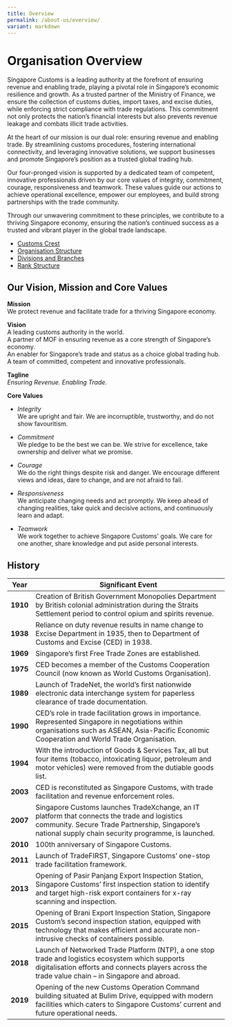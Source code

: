 ```yaml
---
title: Overview
permalink: /about-us/overview/
variant: markdown
---
```

# Organisation Overview
Singapore Customs is a leading authority at the forefront of ensuring revenue and enabling trade, playing a pivotal role in Singapore’s economic resilience and growth. As a trusted partner of the Ministry of Finance, we ensure the collection of customs duties, import taxes, and excise duties, while enforcing strict compliance with trade regulations. This commitment not only protects the nation’s financial interests but also prevents revenue leakage and combats illicit trade activities.

At the heart of our mission is our dual role: ensuring revenue and enabling trade. By streamlining customs procedures, fostering international connectivity, and leveraging innovative solutions, we support businesses and promote Singapore’s position as a trusted global trading hub.

Our four-pronged vision is supported by a dedicated team of competent, innovative professionals driven by our core values of integrity, commitment, courage, responsiveness and teamwork. These values guide our actions to achieve operational excellence, empower our employees, and build strong partnerships with the trade community.

Through our unwavering commitment to these principles, we contribute to a thriving Singapore economy, ensuring the nation’s continued success as a trusted and vibrant player in the global trade landscape.

-   [Customs Crest](/about-us/organisation-overview/customs-crest)
-   [Organisation Structure](/about-us/organisation-overview/organisation-structure)
-   [Divisions and Branches](/about-us/organisation-overview/division-and-structure)
-   [Rank Structure](/about-us/organisation-overview/rank-structure)

## Our Vision, Mission and Core Values

**Mission**<br>
We protect revenue and facilitate trade for a thriving Singapore economy.

**Vision** <br>
A leading customs authority in the world.<br>
A partner of MOF in ensuring revenue as a core strength of Singapore’s economy.<br>
An enabler for Singapore’s trade and status as a choice global trading hub.<br>
A team of committed, competent and innovative professionals.

**Tagline**<br>
*Ensuring Revenue. Enabling Trade.*

**Core Values**

-   *Integrity* <br> We are upright and fair. We are incorruptible, trustworthy, and do not show favouritism.
    
-   *Commitment* <br>We pledge to be the best we can be. We strive for excellence, take ownership and deliver what we promise.

-   *Courage*<br> We do the right things despite risk and danger. We encourage different views and ideas, dare to change, and are not afraid to fail.
    
-   *Responsiveness* <br>We anticipate changing needs and act promptly. We keep ahead of changing realities, take quick and decisive actions, and continuously learn and adapt.
    
-   *Teamwork* <br>We work together to achieve Singapore Customs' goals. We care for one another, share knowledge and put aside personal interests.

## History 

|Year    |Significant Event                                                                                                                                                                                      |
|--------|-------------------------------------------------------------------------------------------------------------------------------------------------------------------------------------------------------|
|**1910**| Creation of British Government Monopolies Department by British colonial administration during the Straits Settlement period to control opium and spirits revenue.                                    |
|**1938**| Reliance on duty revenue results in name change to Excise Department in 1935, then to Department of Customs and Excise (CED) in 1938.                                                                 |
|**1969**| Singapore’s first Free Trade Zones are established.                                                                                                                                                   |
|**1975**| CED becomes a member of the Customs Cooperation Council (now known as World Customs Organisation).                                                                                                    |
|**1989**| Launch of TradeNet, the world’s first nationwide electronic data interchange system for paperless clearance of trade documentation.                                                                   |
|**1990**| CED’s role in trade facilitation grows in importance. Represented Singapore in negotiations within organisations such as ASEAN, Asia-Pacific Economic Cooperation and World Trade Organisation.       |
|**1994**| With the introduction of Goods &amp; Services Tax, all but four items (tobacco, intoxicating liquor, petroleum and motor vehicles) were removed from the dutiable goods list.                             |
|**2003**| CED is reconstituted as Singapore Customs, with trade facilitation and revenue enforcement roles.                                                                                                     |
|**2007**| Singapore Customs launches TradeXchange, an IT platform that connects the trade and logistics community. Secure Trade Partnership, Singapore’s national supply chain security programme, is launched. |
|**2010**| 100th anniversary of Singapore Customs.                                                                                                                                                               |
|**2011**| 	Launch of TradeFIRST, Singapore Customs’ one-stop trade facilitation framework.                                                                                                                                                              |
|**2013**| Opening of Pasir Panjang Export Inspection Station, Singapore Customs’ first inspection station to identify and target high-risk export containers for x-ray scanning and inspection.                                                                                                                                                             |
|**2015**| Opening of Brani Export Inspection Station, Singapore Custom’s second inspection station, equipped with technology that makes efficient and accurate non-intrusive checks of containers possible.                                                                                                                                                              |
|**2018**| Launch of Networked Trade Platform (NTP), a one stop trade and logistics ecosystem which supports digitalisation efforts and connects players across the trade value chain – in Singapore and abroad.                                                                                                                                                            |
|**2019**| Opening of the new Customs Operation Command building situated at Bulim Drive, equipped with modern facilities which caters to Singapore Customs’ current and future operational needs.                                                                                                                                                              |